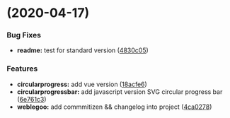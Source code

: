 #  (2020-04-17)


### Bug Fixes

* **readme:** test for standard version ([4830c05](https://github.com/Y-lonelY/webLegoo/commit/4830c05f99994555797a333810485896138a9064))


### Features

* **circularprogress:** add vue version ([18acfe6](https://github.com/Y-lonelY/webLegoo/commit/18acfe6dac50e0ce0b8005c09ae5cad3cb29b41f))
* **circularprogressbar:** add javascript version SVG circular progress bar ([6e761c3](https://github.com/Y-lonelY/webLegoo/commit/6e761c3204fa0578fbd468441181b1d17932718b))
* **weblegoo:** add commmitizen && changelog into project ([4ca0278](https://github.com/Y-lonelY/webLegoo/commit/4ca0278312f25f0199d29ec4b1bfa9532ba0c0fc))



